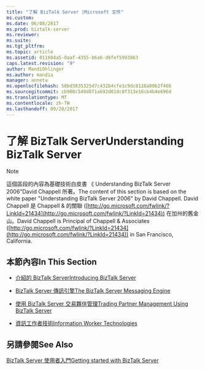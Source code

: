 ```yaml
---
title: "了解 BizTalk Server |Microsoft 文件"
ms.custom: 
ms.date: 06/08/2017
ms.prod: biztalk-server
ms.reviewer: 
ms.suite: 
ms.tgt_pltfrm: 
ms.topic: article
ms.assetid: 011684a5-0aaf-4355-b6a6-d6fef5993863
caps.latest.revision: "9"
author: MandiOhlinger
ms.author: mandia
manager: anneta
ms.openlocfilehash: 58bd3835325d7c432b4cfe1c9dc8126a00b2f466
ms.sourcegitcommit: cb908c540d8f1a692d01dc8f313e16cb4b4e696d
ms.translationtype: MT
ms.contentlocale: zh-TW
ms.lasthandoff: 09/20/2017
---
```

# <a name="understanding-biztalk-server"></a><span data-ttu-id="963af-102">了解 BizTalk Server</span><span class="sxs-lookup"><span data-stu-id="963af-102">Understanding BizTalk Server</span></span>
> [!NOTE]
>  <span data-ttu-id="963af-103">這個區段的內容為基礎技術白皮書 《 Understanding BizTalk Server 2006"David Chappell 所著。</span><span class="sxs-lookup"><span data-stu-id="963af-103">The content of this section is based on the white paper "Understanding BizTalk Server 2006" by David Chappell.</span></span> <span data-ttu-id="963af-104">David Chappell 是 Chappell & 的關聯 ([http://go.microsoft.com/fwlink/?LinkId=21434](http://go.microsoft.com/fwlink/?LinkId=21434)) 在加州的舊金山。</span><span class="sxs-lookup"><span data-stu-id="963af-104">David Chappell is Principal of Chappell & Associates ([http://go.microsoft.com/fwlink/?LinkId=21434](http://go.microsoft.com/fwlink/?LinkId=21434)) in San Francisco, California.</span></span>  
  
## <a name="in-this-section"></a><span data-ttu-id="963af-105">本節內容</span><span class="sxs-lookup"><span data-stu-id="963af-105">In This Section</span></span>  
  
-   [<span data-ttu-id="963af-106">介紹的 BizTalk Server</span><span class="sxs-lookup"><span data-stu-id="963af-106">Introducing BizTalk Server</span></span>](../core/introducing-biztalk-server.md)  
  
-   [<span data-ttu-id="963af-107">BizTalk Server 傳訊引擎</span><span class="sxs-lookup"><span data-stu-id="963af-107">The BizTalk Server Messaging Engine</span></span>](../core/the-biztalk-server-messaging-engine.md)  
  
-   [<span data-ttu-id="963af-108">使用 BizTalk Server 交易夥伴管理</span><span class="sxs-lookup"><span data-stu-id="963af-108">Trading Partner Management Using BizTalk Server</span></span>](../core/trading-partner-management-using-biztalk-server.md)  
  
-   [<span data-ttu-id="963af-109">資訊工作者技術</span><span class="sxs-lookup"><span data-stu-id="963af-109">Information Worker Technologies</span></span>](../core/information-worker-technologies.md)  
  
## <a name="see-also"></a><span data-ttu-id="963af-110">另請參閱</span><span class="sxs-lookup"><span data-stu-id="963af-110">See Also</span></span>  
[<span data-ttu-id="963af-111">BizTalk Server 使用者入門</span><span class="sxs-lookup"><span data-stu-id="963af-111">Getting started with BizTalk Server</span></span>](../core/getting-started-with-biztalk-server.md)